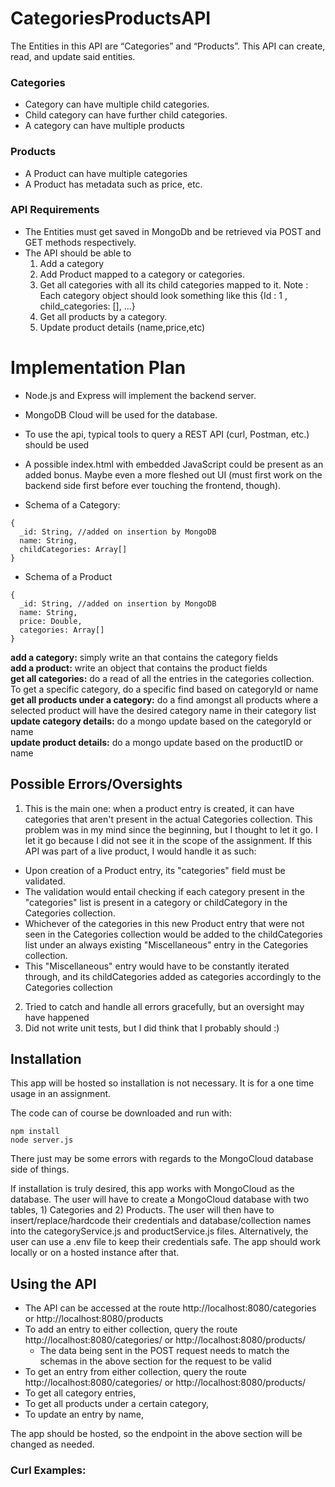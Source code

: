 # CategoriesProductsAPI

The Entities in this API are “Categories” and “Products”. This API can create, read, and update said entities.

### Categories
- Category can have multiple child categories.
- Child category can have further child categories.
- A category can have multiple products

### Products
- A Product can have multiple categories
- A Product has metadata such as price, etc.

### API Requirements
- The Entities must get saved in MongoDb and be retrieved via POST and GET methods respectively.
- The API should be able to
  1. Add a category
  2. Add Product mapped to a category or categories.
  3. Get all categories with all its child categories mapped to it. Note : Each category object should look something like this {Id : 1 , child_categories: [], ...}
  4. Get all products by a category.
  5. Update product details (name,price,etc)
  
# Implementation Plan
- Node.js and Express will implement the backend server.
- MongoDB Cloud will be used for the database.
- To use the api, typical tools to query a REST API (curl, Postman, etc.) should be used
- A possible index.html with embedded JavaScript could be present as an added bonus. Maybe even a more fleshed out UI (must first work on the backend side first before ever touching the frontend, though).

- Schema of a Category:
```
{
  _id: String, //added on insertion by MongoDB
  name: String,
  childCategories: Array[]
}
```

- Schema of a Product
```
{
  _id: String, //added on insertion by MongoDB
  name: String,
  price: Double,
  categories: Array[]
}
```

**add a category:** simply write an that contains the category fields<br>
**add a product:** write an object that contains the product fields<br>
**get all categories:** do a read of all the entries in the categories collection. To get a specific category, do a specific find based on categoryId or name<br>
**get all products under a category:** do a find amongst all products where a selected product will have the desired category name in their category list<br>
**update category details:** do a mongo update based on the categoryId or name<br>
**update product details:** do a mongo update based on the productID or name<br>

## Possible Errors/Oversights
1. This is the main one: when a product entry is created, it can have categories that aren't present in the actual Categories collection. This problem was in my mind since the beginning, but I thought to let it go. I let it go because I did not see it in the scope of the assignment. If this API was part of a live product, I would handle it as such:
  - Upon creation of a Product entry, its "categories" field must be validated.
  - The validation would entail checking if each category present in the "categories" list is present in a category or childCategory in the Categories collection.
  - Whichever of the categories in this new Product entry that were not seen in the Categories collection would be added to the childCategories list under an always existing "Miscellaneous" entry in the Categories collection.
  - This "Miscellaneous" entry would have to be constantly iterated through, and its childCategories added as categories accordingly to the Categories collection
2. Tried to catch and handle all errors gracefully, but an oversight may have happened
3. Did not write unit tests, but I did think that I probably should :)

## Installation

This app will be hosted so installation is not necessary. It is for a one time usage in an assignment.

The code can of course be downloaded and run with:
```
npm install
node server.js
```
There just may be some errors with regards to the MongoCloud database side of things.

If installation is truly desired, this app works with MongoCloud as the database. The user will have to create a MongoCloud database with two tables, 1) Categories and 2) Products. The user will then have to insert/replace/hardcode their credentials and database/collection names into the categoryService.js and productService.js files. Alternatively, the user can use a .env file to keep their credentials safe. The app should work locally or on a hosted instance after that.

## Using the API

- The API can be accessed at the route http://localhost:8080/categories or http://localhost:8080/products
- To add an entry to either collection, query the route http://localhost:8080/categories/ or http://localhost:8080/products/
  - The data being sent in the POST request needs to match the schemas in the above section for the request to be valid
- To get an entry from either collection, query the route http://localhost:8080/categories/ or http://localhost:8080/products/
- To get all category entries,
- To get all products under a certain category,
- To update an entry by name,

The app should be hosted, so the endpoint in the above section will be changed as needed.

### Curl Examples:

